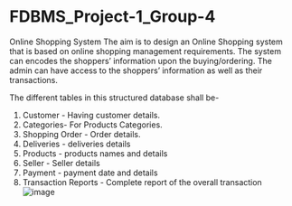 # FDBMS_Project-1_Group-4
 Online Shopping System
 The aim is to design an Online Shopping system that is based on online shopping management requirements. The system can encodes the shoppers’ information upon the buying/ordering. The admin can have access to the shoppers’ information as well as their transactions.

The different tables in this structured database shall be-
1. Customer - Having customer details.
2. Categories- For Products Categories.
3. Shopping Order - Order details.
4. Deliveries - deliveries details
5. Products - products names and details
6. Seller - Seller details
7. Payment - payment date and details
8. Transaction Reports - Complete report of the overall transaction
![image](https://user-images.githubusercontent.com/93568374/157834537-b204e52d-94e5-4834-a0cf-8f4017c52a7d.png)

